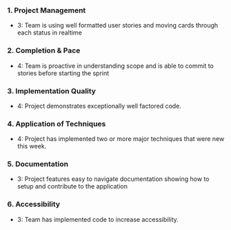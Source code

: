### 1. Project Management

*   3: Team is using well formatted user stories and moving cards through each status in realtime

### 2. Completion & Pace

*   4: Team is proactive in understanding scope and is able to commit to stories before starting the sprint

### 3. Implementation Quality

*   4: Project demonstrates exceptionally well factored code.

### 4. Application of Techniques

*   4: Project has implemented two or more major techniques that were new this week.

### 5. Documentation

*   3: Project features easy to navigate documentation showing how to setup and contribute to the application

### 6. Accessibility

*   3: Team has implemented code to increase accessibility.
